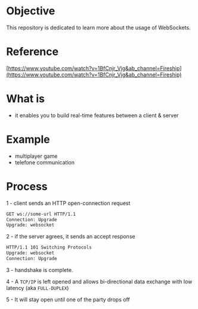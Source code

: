 # Objective

This repository is dedicated to learn more about the usage of WebSockets.

# Reference

[https://www.youtube.com/watch?v=1BfCnjr_Vjg&ab_channel=Fireship](https://www.youtube.com/watch?v=1BfCnjr_Vjg&ab_channel=Fireship)

# What is

- it enables you to build real-time features between a client & server

# Example

- multiplayer game
- telefone communication

# Process

1 - client sends an HTTP open-connection request

```bash
GET ws://some-url HTTP/1.1
Connection: Upgrade
Upgrade: websocket
```

2 - if the server agrees, it sends an accept response

```bash
HTTP/1.1 101 Switching Protocols
Upgrade: websocket
Connection: Upgrade
```

3 - handshake is complete. 

4 - A `TCP/IP` is left opened and allows bi-directional data exchange with low latency (aka `FULL-DUPLEX`) 

5 - It will stay open until one of the party drops off